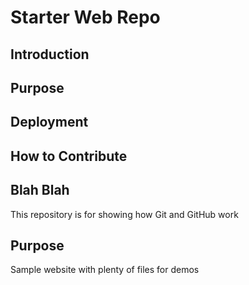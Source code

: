 # Starter Web Repo
## Introduction
## Purpose
## Deployment
## How to Contribute
## Blah Blah



This repository is for showing how Git and GitHub work

## Purpose

Sample website with plenty of files for demos